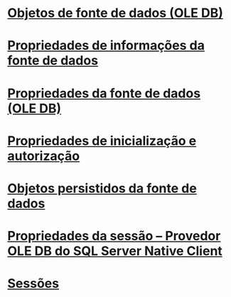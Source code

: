# [Objetos de fonte de dados (OLE DB)](data-source-objects-ole-db.md)
# [Propriedades de informações da fonte de dados](data-source-information-properties.md)
# [Propriedades da fonte de dados (OLE DB)](data-source-properties-ole-db.md)
# [Propriedades de inicialização e autorização](initialization-and-authorization-properties.md)
# [Objetos persistidos da fonte de dados](persisted-data-source-objects.md)
# [Propriedades da sessão – Provedor OLE DB do SQL Server Native Client](session-properties-sql-server-native-client-ole-db-provider.md)
# [Sessões](sessions.md)
